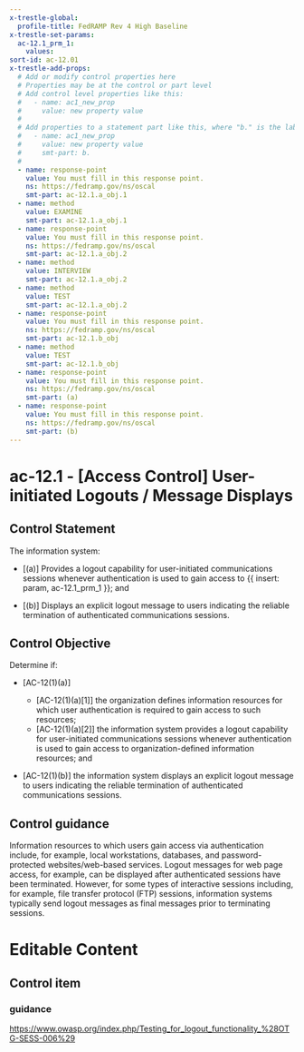 ```yaml
---
x-trestle-global:
  profile-title: FedRAMP Rev 4 High Baseline
x-trestle-set-params:
  ac-12.1_prm_1:
    values:
sort-id: ac-12.01
x-trestle-add-props:
  # Add or modify control properties here
  # Properties may be at the control or part level
  # Add control level properties like this:
  #   - name: ac1_new_prop
  #     value: new property value
  #
  # Add properties to a statement part like this, where "b." is the label of the target statement part
  #   - name: ac1_new_prop
  #     value: new property value
  #     smt-part: b.
  #
  - name: response-point
    value: You must fill in this response point.
    ns: https://fedramp.gov/ns/oscal
    smt-part: ac-12.1.a_obj.1
  - name: method
    value: EXAMINE
    smt-part: ac-12.1.a_obj.1
  - name: response-point
    value: You must fill in this response point.
    ns: https://fedramp.gov/ns/oscal
    smt-part: ac-12.1.a_obj.2
  - name: method
    value: INTERVIEW
    smt-part: ac-12.1.a_obj.2
  - name: method
    value: TEST
    smt-part: ac-12.1.a_obj.2
  - name: response-point
    value: You must fill in this response point.
    ns: https://fedramp.gov/ns/oscal
    smt-part: ac-12.1.b_obj
  - name: method
    value: TEST
    smt-part: ac-12.1.b_obj
  - name: response-point
    value: You must fill in this response point.
    ns: https://fedramp.gov/ns/oscal
    smt-part: (a)
  - name: response-point
    value: You must fill in this response point.
    ns: https://fedramp.gov/ns/oscal
    smt-part: (b)
---
```


# ac-12.1 - \[Access Control\] User-initiated Logouts / Message Displays

## Control Statement

The information system:

- \[(a)\] Provides a logout capability for user-initiated communications sessions whenever authentication is used to gain access to {{ insert: param, ac-12.1_prm_1 }}; and

- \[(b)\] Displays an explicit logout message to users indicating the reliable termination of authenticated communications sessions.

## Control Objective

Determine if:

- \[AC-12(1)(a)\]

  - \[AC-12(1)(a)[1]\] the organization defines information resources for which user authentication is required to gain access to such resources;
  - \[AC-12(1)(a)[2]\] the information system provides a logout capability for user-initiated communications sessions whenever authentication is used to gain access to organization-defined information resources; and

- \[AC-12(1)(b)\] the information system displays an explicit logout message to users indicating the reliable termination of authenticated communications sessions.

## Control guidance

Information resources to which users gain access via authentication include, for example, local workstations, databases, and password-protected websites/web-based services. Logout messages for web page access, for example, can be displayed after authenticated sessions have been terminated. However, for some types of interactive sessions including, for example, file transfer protocol (FTP) sessions, information systems typically send logout messages as final messages prior to terminating sessions.

# Editable Content

<!-- Make additions and edits below -->
<!-- The above represents the contents of the control as received by the profile, prior to additions. -->
<!-- If the profile makes additions to the control, they will appear below. -->
<!-- The above markdown may not be edited but you may edit the content below, and/or introduce new additions to be made by the profile. -->
<!-- If there is a yaml header at the top, parameter values may be edited. Use --set-parameters to incorporate the changes during assembly. -->
<!-- The content here will then replace what is in the profile for this control, after running profile-assemble. -->
<!-- The added parts in the profile for this control are below.  You may edit them and/or add new ones. -->
<!-- Each addition must have a heading either of the form ## Control my_addition_name -->
<!-- or ## Part a. (where the a. refers to one of the control statement labels.) -->
<!-- "## Control" parts are new parts added after the statement part. -->
<!-- "## Part" parts are new parts added into the top-level statement part with that label. -->
<!-- Subparts may be added with nested hash levels of the form ### My Subpart Name -->
<!-- underneath the parent ## Control or ## Part being added -->
<!-- See https://ibm.github.io/compliance-trestle/tutorials/ssp_profile_catalog_authoring/ssp_profile_catalog_authoring for guidance. -->

## Control item

### guidance

https://www.owasp.org/index.php/Testing_for_logout_functionality_%28OTG-SESS-006%29
